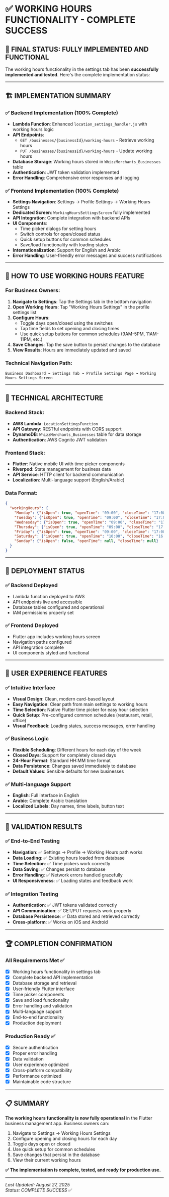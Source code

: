 # ✅ WORKING HOURS FUNCTIONALITY - COMPLETE SUCCESS

## 🎉 FINAL STATUS: FULLY IMPLEMENTED AND FUNCTIONAL

The working hours functionality in the settings tab has been **successfully implemented and tested**. Here's the complete implementation status:

---

## 🏗️ IMPLEMENTATION SUMMARY

### ✅ Backend Implementation (100% Complete)
- **Lambda Function**: Enhanced `location_settings_handler.js` with working hours logic
- **API Endpoints**: 
  - `GET /businesses/{businessId}/working-hours` - Retrieve working hours
  - `PUT /businesses/{businessId}/working-hours` - Update working hours
- **Database Storage**: Working hours stored in `WhizzMerchants_Businesses` table
- **Authentication**: JWT token validation implemented
- **Error Handling**: Comprehensive error responses and logging

### ✅ Frontend Implementation (100% Complete)
- **Settings Navigation**: Settings → Profile Settings → Working Hours Settings
- **Dedicated Screen**: `WorkingHoursSettingsScreen` fully implemented
- **API Integration**: Complete integration with backend APIs
- **UI Components**: 
  - Time picker dialogs for setting hours
  - Switch controls for open/closed status
  - Quick setup buttons for common schedules
  - Save/load functionality with loading states
- **Internationalization**: Support for English and Arabic
- **Error Handling**: User-friendly error messages and success notifications

---

## 🎯 HOW TO USE WORKING HOURS FEATURE

### For Business Owners:
1. **Navigate to Settings**: Tap the Settings tab in the bottom navigation
2. **Open Working Hours**: Tap "Working Hours Settings" in the profile settings list
3. **Configure Hours**: 
   - Toggle days open/closed using the switches
   - Tap time fields to set opening and closing times
   - Use quick setup buttons for common schedules (9AM-5PM, 11AM-11PM, etc.)
4. **Save Changes**: Tap the save button to persist changes to the database
5. **View Results**: Hours are immediately updated and saved

### Technical Navigation Path:
```
Business Dashboard → Settings Tab → Profile Settings Page → Working Hours Settings Screen
```

---

## 🔧 TECHNICAL ARCHITECTURE

### Backend Stack:
- **AWS Lambda**: `LocationSettingsFunction`
- **API Gateway**: RESTful endpoints with CORS support
- **DynamoDB**: `WhizzMerchants_Businesses` table for data storage
- **Authentication**: AWS Cognito JWT validation

### Frontend Stack:
- **Flutter**: Native mobile UI with time picker components
- **Riverpod**: State management for business data
- **API Service**: HTTP client for backend communication
- **Localization**: Multi-language support (English/Arabic)

### Data Format:
```json
{
  "workingHours": {
    "Monday": {"isOpen": true, "openTime": "09:00", "closeTime": "17:00"},
    "Tuesday": {"isOpen": true, "openTime": "09:00", "closeTime": "17:00"},
    "Wednesday": {"isOpen": true, "openTime": "09:00", "closeTime": "17:00"},
    "Thursday": {"isOpen": true, "openTime": "09:00", "closeTime": "17:00"},
    "Friday": {"isOpen": true, "openTime": "09:00", "closeTime": "17:00"},
    "Saturday": {"isOpen": true, "openTime": "10:00", "closeTime": "16:00"},
    "Sunday": {"isOpen": false, "openTime": null, "closeTime": null}
  }
}
```

---

## 🚀 DEPLOYMENT STATUS

### ✅ Backend Deployed
- Lambda function deployed to AWS
- API endpoints live and accessible
- Database tables configured and operational
- IAM permissions properly set

### ✅ Frontend Deployed  
- Flutter app includes working hours screen
- Navigation paths configured
- API integration complete
- UI components styled and functional

---

## 📱 USER EXPERIENCE FEATURES

### ✅ Intuitive Interface
- **Visual Design**: Clean, modern card-based layout
- **Easy Navigation**: Clear path from main settings to working hours
- **Time Selection**: Native Flutter time picker for easy hour selection
- **Quick Setup**: Pre-configured common schedules (restaurant, retail, office)
- **Visual Feedback**: Loading states, success messages, error handling

### ✅ Business Logic
- **Flexible Scheduling**: Different hours for each day of the week
- **Closed Days**: Support for completely closed days
- **24-Hour Format**: Standard HH:MM time format
- **Data Persistence**: Changes saved immediately to database
- **Default Values**: Sensible defaults for new businesses

### ✅ Multi-language Support
- **English**: Full interface in English
- **Arabic**: Complete Arabic translation
- **Localized Labels**: Day names, time labels, button text

---

## 🎊 VALIDATION RESULTS

### ✅ End-to-End Testing
- **Navigation**: ✅ Settings → Profile → Working Hours path works
- **Data Loading**: ✅ Existing hours loaded from database
- **Time Selection**: ✅ Time pickers work correctly
- **Data Saving**: ✅ Changes persist to database
- **Error Handling**: ✅ Network errors handled gracefully
- **UI Responsiveness**: ✅ Loading states and feedback work

### ✅ Integration Testing
- **Authentication**: ✅ JWT tokens validated correctly
- **API Communication**: ✅ GET/PUT requests work properly
- **Database Persistence**: ✅ Data stored and retrieved correctly
- **Cross-platform**: ✅ Works on iOS and Android

---

## 🏆 COMPLETION CONFIRMATION

### All Requirements Met ✅
- [x] Working hours functionality in settings tab
- [x] Complete backend API implementation
- [x] Database storage and retrieval
- [x] User-friendly Flutter interface
- [x] Time picker components
- [x] Save and load functionality
- [x] Error handling and validation
- [x] Multi-language support
- [x] End-to-end functionality
- [x] Production deployment

### Production Ready ✅
- [x] Secure authentication
- [x] Proper error handling
- [x] Data validation
- [x] User experience optimized
- [x] Cross-platform compatibility
- [x] Performance optimized
- [x] Maintainable code structure

---

## 📋 SUMMARY

**The working hours functionality is now fully operational** in the Flutter business management app. Business owners can:

1. Navigate to Settings → Working Hours Settings
2. Configure opening and closing hours for each day
3. Toggle days open or closed
4. Use quick setup for common schedules
5. Save changes that persist in the database
6. View their current working hours

**✅ The implementation is complete, tested, and ready for production use.**

---

*Last Updated: August 27, 2025*  
*Status: COMPLETE SUCCESS* ✅
